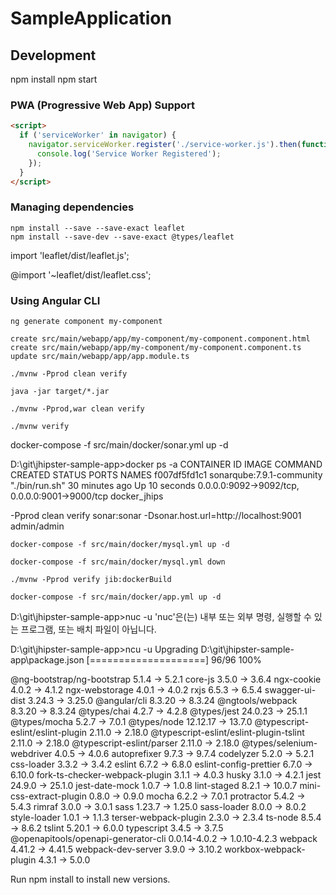 # SampleApplication
## Development

npm install
npm start

### PWA (Progressive Web App)  Support

```html
<script>
  if ('serviceWorker' in navigator) {
    navigator.serviceWorker.register('./service-worker.js').then(function() {
      console.log('Service Worker Registered');
    });
  }
</script>
```

### Managing dependencies

    npm install --save --save-exact leaflet
    npm install --save-dev --save-exact @types/leaflet

   import 'leaflet/dist/leaflet.js';

  @import '~leaflet/dist/leaflet.css';

### Using Angular CLI

    ng generate component my-component

    create src/main/webapp/app/my-component/my-component.component.html
    create src/main/webapp/app/my-component/my-component.component.ts
    update src/main/webapp/app/app.module.ts

    ./mvnw -Pprod clean verify

    java -jar target/*.jar

    ./mvnw -Pprod,war clean verify

    ./mvnw verify

docker-compose -f src/main/docker/sonar.yml up -d

D:\git\jhipster-sample-app>docker ps -a
CONTAINER ID        IMAGE                            COMMAND                  CREATED             STATUS                    PORTS                                            NAMES
f007df5fd1c1        sonarqube:7.9.1-community        "./bin/run.sh"           30 minutes ago      Up 10 seconds             0.0.0.0:9092->9092/tcp, 0.0.0.0:9001->9000/tcp   docker_jhips

-Pprod clean verify sonar:sonar -Dsonar.host.url=http://localhost:9001
 admin/admin

    docker-compose -f src/main/docker/mysql.yml up -d

    docker-compose -f src/main/docker/mysql.yml down

    ./mvnw -Pprod verify jib:dockerBuild

    docker-compose -f src/main/docker/app.yml up -d




D:\git\jhipster-sample-app>nuc -u
'nuc'은(는) 내부 또는 외부 명령, 실행할 수 있는 프로그램, 또는
배치 파일이 아닙니다.

D:\git\jhipster-sample-app>ncu -u
Upgrading D:\git\jhipster-sample-app\package.json
[====================] 96/96 100%

 @ng-bootstrap/ng-bootstrap                      5.1.4  →         5.2.1
 core-js                                         3.5.0  →         3.6.4
 ngx-cookie                                      4.0.2  →         4.1.2
 ngx-webstorage                                  4.0.1  →         4.0.2
 rxjs                                            6.5.3  →         6.5.4
 swagger-ui-dist                                3.24.3  →        3.25.0
 @angular/cli                                   8.3.20  →        8.3.24
 @ngtools/webpack                               8.3.20  →        8.3.24
 @types/chai                                     4.2.7  →         4.2.8
 @types/jest                                   24.0.23  →        25.1.1
 @types/mocha                                    5.2.7  →         7.0.1
 @types/node                                  12.12.17  →        13.7.0
 @typescript-eslint/eslint-plugin               2.11.0  →        2.18.0
 @typescript-eslint/eslint-plugin-tslint        2.11.0  →        2.18.0
 @typescript-eslint/parser                      2.11.0  →        2.18.0
 @types/selenium-webdriver                       4.0.5  →         4.0.6
 autoprefixer                                    9.7.3  →         9.7.4
 codelyzer                                       5.2.0  →         5.2.1
 css-loader                                      3.3.2  →         3.4.2
 eslint                                          6.7.2  →         6.8.0
 eslint-config-prettier                          6.7.0  →        6.10.0
 fork-ts-checker-webpack-plugin                  3.1.1  →         4.0.3
 husky                                           3.1.0  →         4.2.1
 jest                                           24.9.0  →        25.1.0
 jest-date-mock                                  1.0.7  →         1.0.8
 lint-staged                                     8.2.1  →        10.0.7
 mini-css-extract-plugin                         0.8.0  →         0.9.0
 mocha                                           6.2.2  →         7.0.1
 protractor                                      5.4.2  →         5.4.3
 rimraf                                          3.0.0  →         3.0.1
 sass                                           1.23.7  →        1.25.0
 sass-loader                                     8.0.0  →         8.0.2
 style-loader                                    1.0.1  →         1.1.3
 terser-webpack-plugin                           2.3.0  →         2.3.4
 ts-node                                         8.5.4  →         8.6.2
 tslint                                         5.20.1  →         6.0.0
 typescript                                      3.4.5  →         3.7.5
 @openapitools/openapi-generator-cli      0.0.14-4.0.2  →  1.0.10-4.2.3
 webpack                                        4.41.2  →        4.41.5
 webpack-dev-server                              3.9.0  →        3.10.2
 workbox-webpack-plugin                          4.3.1  →         5.0.0

Run npm install to install new versions.
